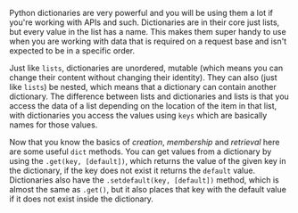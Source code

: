 Python dictionaries are very powerful and you will be using them a lot if you're working with APIs and such. Dictionaries are in their core just lists, but every value in the list has a name. This makes them super handy to use when you are working with data that is required on a request base and isn't expected to be in a specific order.

Just like `lists`, dictionaries are unordered, mutable (which means you can change their content without changing their identity). They can also (just like `lists`) be nested, which means that a dictionary can contain another dictionary. The difference between lists and dictionaries and lists is that you access the data of a list depending on the location of the item in that list, with dictionaries you access the values using `keys` which are basically names for those values.

Now that you know the basics of _creation_, _membership_ and _retrieval_ here are some useful `dict` methods. You can get values from a dictionary by using the `.get(key, [default])`, which returns the value of the given key in the dictionary, if the key does not exist it returns the `default` value. Dictionaries also have the `.setdefault(key, [default])` method, which is almost the same as `.get()`, but it also places that key with the default value if it does not exist inside the dictionary.

